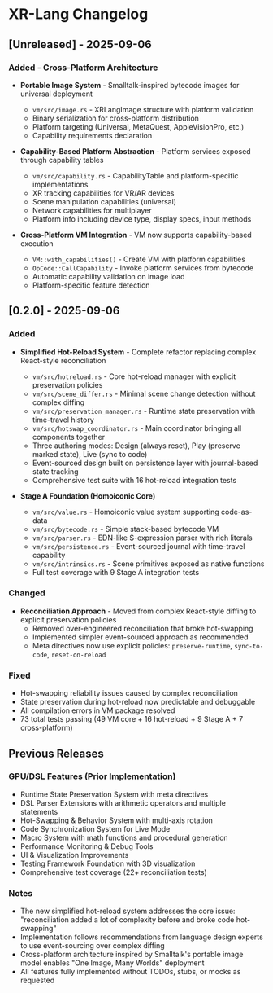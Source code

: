 # XR-Lang Changelog

## [Unreleased] - 2025-09-06

### Added - Cross-Platform Architecture
- **Portable Image System** - Smalltalk-inspired bytecode images for universal deployment
  - `vm/src/image.rs` - XRLangImage structure with platform validation
  - Binary serialization for cross-platform distribution
  - Platform targeting (Universal, MetaQuest, AppleVisionPro, etc.)
  - Capability requirements declaration
  
- **Capability-Based Platform Abstraction** - Platform services exposed through capability tables
  - `vm/src/capability.rs` - CapabilityTable and platform-specific implementations
  - XR tracking capabilities for VR/AR devices
  - Scene manipulation capabilities (universal)
  - Network capabilities for multiplayer
  - Platform info including device type, display specs, input methods
  
- **Cross-Platform VM Integration** - VM now supports capability-based execution
  - `VM::with_capabilities()` - Create VM with platform capabilities
  - `OpCode::CallCapability` - Invoke platform services from bytecode
  - Automatic capability validation on image load
  - Platform-specific feature detection

## [0.2.0] - 2025-09-06

### Added
- **Simplified Hot-Reload System** - Complete refactor replacing complex React-style reconciliation
  - `vm/src/hotreload.rs` - Core hot-reload manager with explicit preservation policies
  - `vm/src/scene_differ.rs` - Minimal scene change detection without complex diffing
  - `vm/src/preservation_manager.rs` - Runtime state preservation with time-travel history
  - `vm/src/hotswap_coordinator.rs` - Main coordinator bringing all components together
  - Three authoring modes: Design (always reset), Play (preserve marked state), Live (sync to code)
  - Event-sourced design built on persistence layer with journal-based state tracking
  - Comprehensive test suite with 16 hot-reload integration tests

- **Stage A Foundation (Homoiconic Core)**
  - `vm/src/value.rs` - Homoiconic value system supporting code-as-data
  - `vm/src/bytecode.rs` - Simple stack-based bytecode VM
  - `vm/src/parser.rs` - EDN-like S-expression parser with rich literals
  - `vm/src/persistence.rs` - Event-sourced journal with time-travel capability
  - `vm/src/intrinsics.rs` - Scene primitives exposed as native functions
  - Full test coverage with 9 Stage A integration tests

### Changed
- **Reconciliation Approach** - Moved from complex React-style diffing to explicit preservation policies
  - Removed over-engineered reconciliation that broke hot-swapping
  - Implemented simpler event-sourced approach as recommended
  - Meta directives now use explicit policies: `preserve-runtime`, `sync-to-code`, `reset-on-reload`

### Fixed
- Hot-swapping reliability issues caused by complex reconciliation
- State preservation during hot-reload now predictable and debuggable
- All compilation errors in VM package resolved
- 73 total tests passing (49 VM core + 16 hot-reload + 9 Stage A + 7 cross-platform)

## Previous Releases

### GPU/DSL Features (Prior Implementation)
- Runtime State Preservation System with meta directives
- DSL Parser Extensions with arithmetic operators and multiple statements
- Hot-Swapping & Behavior System with multi-axis rotation
- Code Synchronization System for Live Mode
- Macro System with math functions and procedural generation
- Performance Monitoring & Debug Tools
- UI & Visualization Improvements
- Testing Framework Foundation with 3D visualization
- Comprehensive test coverage (22+ reconciliation tests)

### Notes
- The new simplified hot-reload system addresses the core issue: "reconciliation added a lot of complexity before and broke code hot-swapping"
- Implementation follows recommendations from language design experts to use event-sourcing over complex diffing
- Cross-platform architecture inspired by Smalltalk's portable image model enables "One Image, Many Worlds" deployment
- All features fully implemented without TODOs, stubs, or mocks as requested